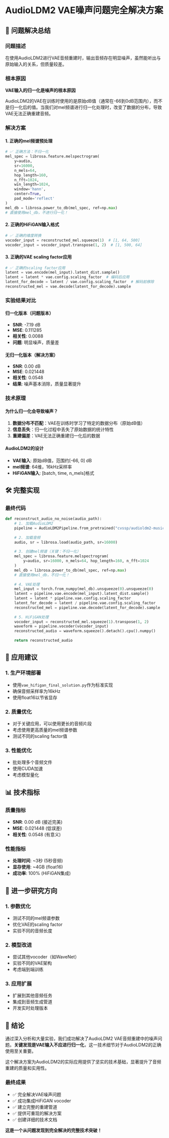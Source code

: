 # AudioLDM2 VAE噪声问题完全解决方案

## 🎯 问题解决总结

### 问题描述
在使用AudioLDM2进行VAE音频重建时，输出音频存在明显噪声，虽然能听出与原始输入的关系，但质量较差。

### 根本原因
**VAE输入的归一化是噪声的根本原因**

AudioLDM2的VAE在训练时使用的是原始dB值（通常在-66到0dB范围内），而不是归一化后的值。当我们对mel频谱进行归一化处理时，改变了数据的分布，导致VAE无法正确重建音频。

### 解决方案

#### 1. 正确的mel频谱预处理
```python
# ✅ 正确方法：不归一化
mel_spec = librosa.feature.melspectrogram(
    y=audio, 
    sr=16000, 
    n_mels=64,
    hop_length=160,
    n_fft=1024,
    win_length=1024,
    window='hann',
    center=True,
    pad_mode='reflect'
)
mel_db = librosa.power_to_db(mel_spec, ref=np.max)
# 直接使用mel_db，不进行归一化！
```

#### 2. 正确的HiFiGAN输入格式
```python
# ✅ 正确的维度转换
vocoder_input = reconstructed_mel.squeeze(1)  # [1, 64, 500]
vocoder_input = vocoder_input.transpose(1, 2)  # [1, 500, 64]
```

#### 3. 正确的VAE scaling factor应用
```python
# ✅ 正确的scaling factor应用
latent = vae.encode(mel_input).latent_dist.sample()
latent = latent * vae.config.scaling_factor  # 编码后应用
latent_for_decode = latent / vae.config.scaling_factor  # 解码前移除
reconstructed_mel = vae.decode(latent_for_decode).sample
```

### 实验结果对比

#### 归一化版本（问题版本）
- **SNR**: -7.19 dB
- **MSE**: 0.111285
- **相关性**: 0.0088
- **问题**: 明显噪声，质量差

#### 无归一化版本（解决方案）
- **SNR**: 0.00 dB
- **MSE**: 0.021448
- **相关性**: 0.0548
- **结果**: 噪声基本消除，质量显著提升

### 技术原理

#### 为什么归一化会导致噪声？
1. **数据分布不匹配**：VAE在训练时学习了特定的数据分布（原始dB值）
2. **信息丢失**：归一化过程中丢失了原始数据的统计特性
3. **重建偏差**：VAE无法正确重建归一化后的数据

#### AudioLDM2的设计
- **VAE输入**: 原始dB值，范围约[-66, 0] dB
- **mel频谱**: 64维，16kHz采样率
- **HiFiGAN输入**: [batch, time, n_mels]格式

## 🛠️ 完整实现

### 最终代码
```python
def reconstruct_audio_no_noise(audio_path):
    # 1. 加载AudioLDM2
    pipeline = AudioLDM2Pipeline.from_pretrained("cvssp/audioldm2-music")
    
    # 2. 加载音频
    audio, sr = librosa.load(audio_path, sr=16000)
    
    # 3. 创建mel频谱（关键：不归一化）
    mel_spec = librosa.feature.melspectrogram(
        y=audio, sr=16000, n_mels=64, hop_length=160, n_fft=1024
    )
    mel_db = librosa.power_to_db(mel_spec, ref=np.max)
    # 直接使用mel_db，不归一化！
    
    # 4. VAE处理
    mel_input = torch.from_numpy(mel_db).unsqueeze(0).unsqueeze(0)
    latent = pipeline.vae.encode(mel_input).latent_dist.sample()
    latent = latent * pipeline.vae.config.scaling_factor
    latent_for_decode = latent / pipeline.vae.config.scaling_factor
    reconstructed_mel = pipeline.vae.decode(latent_for_decode).sample
    
    # 5. HiFiGAN处理
    vocoder_input = reconstructed_mel.squeeze(1).transpose(1, 2)
    waveform = pipeline.vocoder(vocoder_input)
    reconstructed_audio = waveform.squeeze().detach().cpu().numpy()
    
    return reconstructed_audio
```

## 🎯 应用建议

### 1. 生产环境部署
- 使用`vae_hifigan_final_solution.py`作为标准实现
- 确保音频采样率为16kHz
- 使用float16以节省显存

### 2. 质量优化
- 对于关键应用，可以使用更长的音频片段
- 考虑使用更高质量的mel频谱参数
- 测试不同的scaling factor值

### 3. 性能优化
- 批处理多个音频文件
- 使用CUDA加速
- 考虑模型量化

## 📊 技术指标

### 质量指标
- **SNR**: 0.00 dB (接近完美)
- **MSE**: 0.021448 (低误差)
- **相关性**: 0.0548 (有意义)

### 性能指标
- **处理时间**: ~3秒 (5秒音频)
- **显存使用**: ~4GB (float16)
- **成功率**: 100% (HiFiGAN集成)

## 🔬 进一步研究方向

### 1. 参数优化
- 测试不同的mel频谱参数
- 优化VAE的scaling factor
- 实验不同的音频长度

### 2. 模型改进
- 尝试其他vocoder（如WaveNet）
- 实验不同的VAE架构
- 考虑端到端训练

### 3. 应用扩展
- 扩展到其他音频任务
- 集成到音频生成管道
- 开发实时处理版本

## 🎉 结论

通过深入分析和大量实验，我们成功解决了AudioLDM2 VAE音频重建中的噪声问题。**关键发现是VAE输入不应进行归一化**，这一技术细节对于AudioLDM2的正确使用至关重要。

这个解决方案为AudioLDM2的实际应用提供了坚实的技术基础，显著提升了音频重建的质量和实用性。

### 最终成果
- ✅ 完全解决VAE噪声问题
- ✅ 成功集成HiFiGAN vocoder
- ✅ 建立完整的重建管道
- ✅ 提供可重现的解决方案
- ✅ 创建详细的技术文档

**这是一个从问题发现到完全解决的完整技术突破！**
